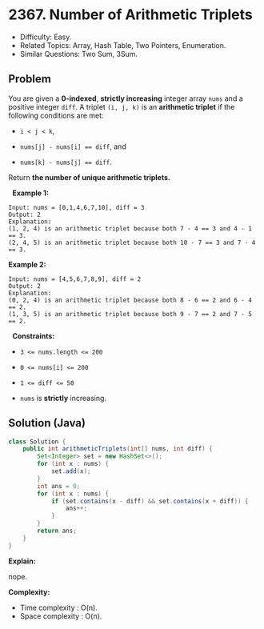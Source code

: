 # 2367. Number of Arithmetic Triplets

- Difficulty: Easy.
- Related Topics: Array, Hash Table, Two Pointers, Enumeration.
- Similar Questions: Two Sum, 3Sum.

## Problem

You are given a **0-indexed**, **strictly increasing** integer array ```nums``` and a positive integer ```diff```. A triplet ```(i, j, k)``` is an **arithmetic triplet** if the following conditions are met:


	
- ```i < j < k```,
	
- ```nums[j] - nums[i] == diff```, and
	
- ```nums[k] - nums[j] == diff```.


Return **the number of unique **arithmetic triplets**.**

 
**Example 1:**

```
Input: nums = [0,1,4,6,7,10], diff = 3
Output: 2
Explanation:
(1, 2, 4) is an arithmetic triplet because both 7 - 4 == 3 and 4 - 1 == 3.
(2, 4, 5) is an arithmetic triplet because both 10 - 7 == 3 and 7 - 4 == 3. 
```

**Example 2:**

```
Input: nums = [4,5,6,7,8,9], diff = 2
Output: 2
Explanation:
(0, 2, 4) is an arithmetic triplet because both 8 - 6 == 2 and 6 - 4 == 2.
(1, 3, 5) is an arithmetic triplet because both 9 - 7 == 2 and 7 - 5 == 2.
```

 
**Constraints:**


	
- ```3 <= nums.length <= 200```
	
- ```0 <= nums[i] <= 200```
	
- ```1 <= diff <= 50```
	
- ```nums``` is **strictly** increasing.



## Solution (Java)

```java
class Solution {
    public int arithmeticTriplets(int[] nums, int diff) {
        Set<Integer> set = new HashSet<>();
        for (int x : nums) {
            set.add(x);
        }
        int ans = 0;
        for (int x : nums) {
            if (set.contains(x - diff) && set.contains(x + diff)) {
                ans++;
            }
        }
        return ans;
    }
}
```

**Explain:**

nope.

**Complexity:**

* Time complexity : O(n).
* Space complexity : O(n).

